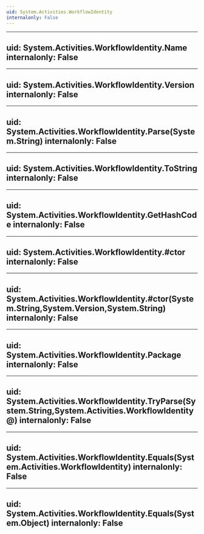 ```yaml
---
uid: System.Activities.WorkflowIdentity
internalonly: False
---
```


---
uid: System.Activities.WorkflowIdentity.Name
internalonly: False
---

---
uid: System.Activities.WorkflowIdentity.Version
internalonly: False
---

---
uid: System.Activities.WorkflowIdentity.Parse(System.String)
internalonly: False
---

---
uid: System.Activities.WorkflowIdentity.ToString
internalonly: False
---

---
uid: System.Activities.WorkflowIdentity.GetHashCode
internalonly: False
---

---
uid: System.Activities.WorkflowIdentity.#ctor
internalonly: False
---

---
uid: System.Activities.WorkflowIdentity.#ctor(System.String,System.Version,System.String)
internalonly: False
---

---
uid: System.Activities.WorkflowIdentity.Package
internalonly: False
---

---
uid: System.Activities.WorkflowIdentity.TryParse(System.String,System.Activities.WorkflowIdentity@)
internalonly: False
---

---
uid: System.Activities.WorkflowIdentity.Equals(System.Activities.WorkflowIdentity)
internalonly: False
---

---
uid: System.Activities.WorkflowIdentity.Equals(System.Object)
internalonly: False
---

